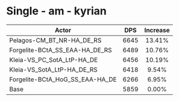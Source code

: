 # Single - am - kyrian
| Actor | DPS | Increase |
|---|:---:|:---:|
|Pelagos-CM_BT_NR-HA_DE_RS|6645|13.41%|
|Forgelite-BCtA_SS_EAA-HA_DE_RS|6489|10.76%|
|Kleia-VS_PC_SotA_LtP-HA_DE|6456|10.19%|
|Kleia-VS_SotA_LtP-HA_DE_RS|6418|9.54%|
|Forgelite-BCtA_HoG_SS_EAA-HA_DE|6266|6.95%|
|Base|5859|0.00%|
